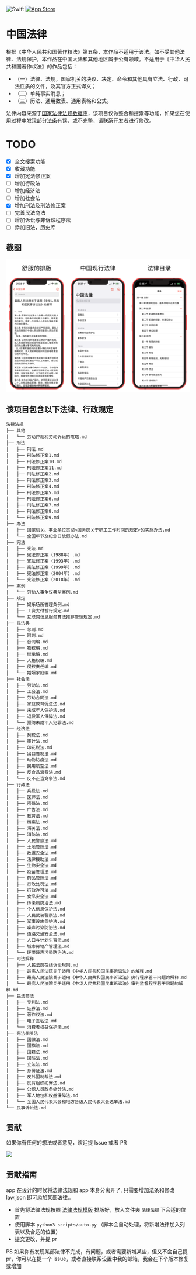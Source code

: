 ![Swift](https://img.shields.io/badge/swift-F54A2A?style=for-the-badge&logo=swift&logoColor=white)
[![App Store](https://img.shields.io/badge/App_Store-0D96F6?style=for-the-badge&logo=app-store&logoColor=white)
](https://apps.apple.com/app/apple-store/id1612953870?pt=124208302&ct=github&mt=8)

# 中国法律

根据《中华人民共和国著作权法》第五条，本作品不适用于该法。如不受其他法律、法规保护，本作品在中国大陆和其他地区属于公有领域。不适用于《中华人民共和国著作权法》的作品包括：
- （一）法律、法规，国家机关的决议、决定、命令和其他具有立法、行政、司法性质的文件，及其官方正式译文；
- （二）单纯事实消息；
- （三）历法、通用数表、通用表格和公式。

法律内容来源于[国家法律法规数据库](https://flk.npc.gov.cn)，该项目仅做整合和搜索等功能，如果您在使用过程中发现部分法条有误，或不完整，请联系开发者进行修改。

# TODO
 - [x] 全文搜索功能
 - [x] 收藏功能
 - [x] 增加宪法修正案
 - [ ] 增加行政法
 - [ ] 增加经济法
 - [ ] 增加社会法
 - [x] 增加刑法及刑法修正案
 - [ ] 完善民法商法
 - [ ] 增加诉讼与非诉讼程序法
 - [ ] 添加旧法，历史库

## 截图
![screenshot1.png](./resources/screenshot1.png)

## 该项目包含以下法律、行政规定
```
法律法规
├── 其他
│   └── 劳动仲裁和劳动诉讼的攻略.md
├── 刑法
│   ├── 刑法.md
│   ├── 刑法修正案1.md
│   ├── 刑法修正案10.md
│   ├── 刑法修正案11.md
│   ├── 刑法修正案2.md
│   ├── 刑法修正案3.md
│   ├── 刑法修正案4.md
│   ├── 刑法修正案5.md
│   ├── 刑法修正案6.md
│   ├── 刑法修正案7.md
│   ├── 刑法修正案8.md
│   └── 刑法修正案9.md
├── 办法
│   ├── 国家机关、事业单位贯彻<国务院关于职工工作时间的规定>的实施办法.md
│   └── 全国年节及纪念日放假办法.md
├── 宪法
│   ├── 宪法.md
│   ├── 宪法修正案（1988年）.md
│   ├── 宪法修正案（1993年）.md
│   ├── 宪法修正案（1999年）.md
│   ├── 宪法修正案（2004年）.md
│   └── 宪法修正案（2018年）.md
├── 案例
│   └── 劳动人事争议典型案例.md
├── 规定
│   ├── 娱乐场所管理条例.md
│   ├── 工资支付暂行规定.md
│   └── 互联网信息服务算法推荐管理规定.md
├── 民法典
│   ├── 总则.md
│   ├── 附则.md
│   ├── 合同编.md
│   ├── 物权编.md
│   ├── 继承编.md
│   ├── 人格权编.md
│   ├── 侵权责任编.md
│   └── 婚姻家庭编.md
├── 社会法
│   ├── 劳动法.md
│   ├── 工会法.md
│   ├── 劳动合同法.md
│   ├── 家庭教育促进法.md
│   ├── 未成年人保护法.md
│   ├── 退役军人保障法.md
│   └── 预防未成年人犯罪法.md
├── 经济法
│   ├── 契税法.md
│   ├── 审计法.md
│   ├── 印花税法.md
│   ├── 出口管制法.md
│   ├── 动物防疫法.md
│   ├── 民用航空法.md
│   ├── 反食品浪费法.md
│   └── 反不正当竞争法.md
├── 行政法
│   ├── 兵役法.md
│   ├── 医师法.md
│   ├── 密码法.md
│   ├── 广告法.md
│   ├── 教育法.md
│   ├── 档案法.md
│   ├── 海关法.md
│   ├── 消防法.md
│   ├── 人民警察法.md
│   ├── 土地管理法.md
│   ├── 数据安全法.md
│   ├── 法律援助法.md
│   ├── 生物安全法.md
│   ├── 疫苗管理法.md
│   ├── 药品管理法.md
│   ├── 行政处罚法.md
│   ├── 行政许可法.md
│   ├── 食品安全法.md
│   ├── 传染病防治法.md
│   ├── 个人信息保护法.md
│   ├── 人民武装警察法.md
│   ├── 军事设施保护法.md
│   ├── 噪声污染防治法.md
│   ├── 道路交通安全法.md
│   ├── 人口与计划生育法.md
│   ├── 城市房地产管理法.md
│   └── 环境噪声污染防治法.md
├── 司法解释
│   ├── 人民法院在线诉讼规则.md
│   ├── 最高人民法院关于适用《中华人民共和国民事诉讼法》的解释.md
│   ├── 最高人民法院关于适用《中华人民共和国民事诉讼法》执行程序若干问题的解释.md
│   └── 最高人民法院关于适用《中华人民共和国民事诉讼法》审判监督程序若干问题的解释.md
├── 民法商法
│   ├── 专利法.md
│   ├── 证券法.md
│   ├── 著作权法.md
│   ├── 电子签名法.md
│   └── 消费者权益保护法.md
├── 宪法相关法
│   ├── 国徽法.md
│   ├── 国旗法.md
│   ├── 国籍法.md
│   ├── 国防法.md
│   ├── 立法法.md
│   ├── 身份证法.md
│   ├── 反外国制裁法.md
│   ├── 反有组织犯罪法.md
│   ├── 公职人员政务处分法.md
│   ├── 军人地位和权益保障法.md
│   └── 全国人民代表大会和地方各级人民代表大会选举法.md
└── 民事诉讼法.md
```

## 贡献
如果你有任何的想法或者意见，欢迎提 Issue 或者 PR

<a href="https://github.com/RanKKI/LawRefBook/graphs/contributors">
  <img src="https://contrib.rocks/image?repo=RanKKI/LawRefBook" />
</a>

## 贡献指南
app 在设计的时候将法律法规和 app 本身分离开了, 只需要增加法条和修改 law.json 即可添加某部法律..
- 首先将法律法规按照 [法律法规模版](./法律法规模版.md) 排版好，放入文件夹 `法律法规` 下合适的位置
- 使用脚本 `python3 scripts/auto.py` （脚本会自动处理，将新增法律加入列表以及合适的位置）
- 提交更改，并提 pr

PS 如果你有发现某部法律不完成，有问题，或者需要新增某些，但又不会自己提 pr，你可以在提一个 issue，或者直接联系设置中我的邮箱，我会在下个版本修复或增加
